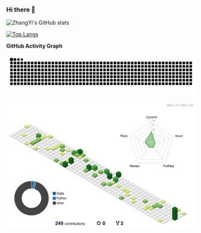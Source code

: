### Hi there 👋
![ZhangYi's GitHub stats](https://github-readme-stats.vercel.app/api?username=zhangyiceee&count_private=true)

[![Top Langs](https://github-readme-stats.vercel.app/api/top-langs/?username=zhangyiceee)](https://github.com/anuraghazra/github-readme-stats)



**GitHub Activity Graph**

<picture>
  <source media="(prefers-color-scheme: dark)" srcset="https://raw.githubusercontent.com/zhangyiceee/zhangyiceee/output/github-contribution-grid-snake-dark.svg" />
  <source media="(prefers-color-scheme: light)" srcset="https://raw.githubusercontent.com/zhangyiceee/zhangyiceee/output/github-contribution-grid-snake.svg" />
  <img alt="github-snake" src="https://raw.githubusercontent.com/zhangyiceee/zhangyiceee/output/github-contribution-grid-snake.svg" />
</picture> 


![](./profile-3d-contrib/profile-green-animate.svg)

